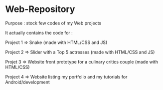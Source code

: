 # Web-Repository
Purpose : stock few codes of my Web projects

It actually contains the code for : 



Project 1 => Snake (made with HTML/CSS and JS)


Project 2 => Slider with a Top 5 actresses (made with HTML/CSS and JS)


Projet 3 => Website front prototype for a culinary critics couple (made with HTML/CSS)


Project 4 => Website listing my portfolio and my tutorials for Android/development
